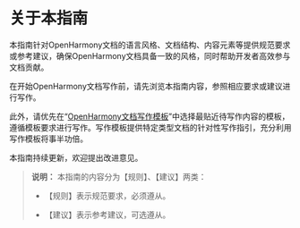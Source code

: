 # 关于本指南


本指南针对OpenHarmony文档的语言风格、文档结构、内容元素等提供规范要求或参考建议，确保OpenHarmony文档具备一致的风格，同时帮助开发者高效参与文档贡献。


在开始OpenHarmony文档写作前，请先浏览本指南内容，参照相应要求或建议进行写作。


此外，请优先在“[OpenHarmony文档写作模板](https://gitee.com/openharmony/docs/tree/master/zh-cn/contribute/template)”中选择最贴近待写作内容的模板，遵循模板要求进行写作。写作模板提供特定类型文档的针对性写作指引，充分利用写作模板将事半功倍。


本指南持续更新，欢迎提出改进意见。


> **说明：**
> 本指南的内容分为【规则】、【建议】两类：
> 
> - 【规则】表示规范要求，必须遵从。
> 
> - 【建议】表示参考建议，可选遵从。
